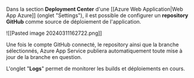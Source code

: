 
Dans la section **Deployment Center** d'une [[Azure Web Application|Web App Azure]] (onglet "Settings"), il est possible de configurer un **repository GitHub** comme source de déploiement de l'application.

![[Pasted image 20240311162722.png]]

Une fois le compte GitHub connecté, le repository ainsi que la branche sélectionnés, Azure App Service publiera automatiquement toute mise à jour de la branche en question.

L'onglet "**Logs**" permet de monitorer les builds et déploiements en cours.